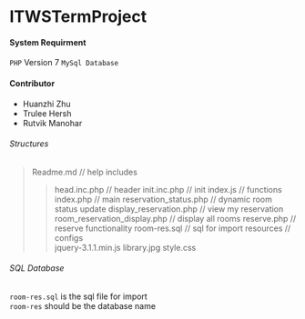 # ITWSTermProject

#### System Requirment 
`PHP` Version 7
`MySql Database`

#### Contributor
* Huanzhi Zhu
* Trulee Hersh
* Rutvik Manohar

###### Structures
>Readme.md                   	// help
>includes 
>>head.inc.php            		// header
>>init.inc.php            		// init
>index.js                    	// functions
>index.php                   	// main
>reservation_status.php      	// dynamic room status update
>display_reservation.php     	// view my reservation
>room_reservation_display.php   // display all rooms
>reserve.php           			// reserve functionality
>room-res.sql                   // sql for import 
>resources          			// configs            
>>jquery-3.1.1.min.js
>>library.jpg
>>style.css

###### SQL Database
`room-res.sql` is the sql file for import</br>
`room-res` should be the database name</br>




